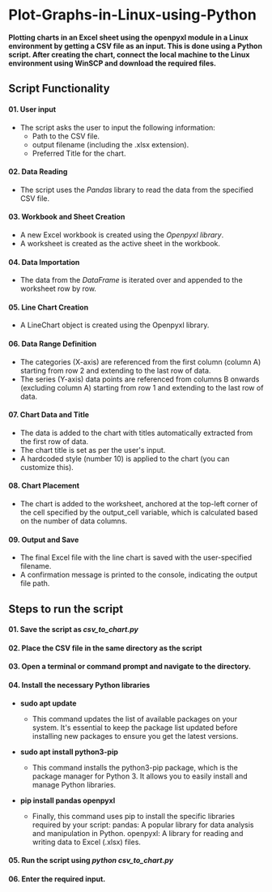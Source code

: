 # Plot-Graphs-in-Linux-using-Python
**Plotting charts in an Excel sheet using the openpyxl module in a Linux environment by getting a CSV file as an input. This is done using a Python script. After creating the chart, connect the local machine to the Linux environment using WinSCP and download the required files.**

## Script Functionality

#### 01. User input   
* The script asks the user to input the following information:
    * Path to the CSV file.
    * output filename (including the .xlsx extension).
    * Preferred Title for the chart.

#### 02. Data Reading   
* The script uses the _Pandas_ library to read the data from the specified CSV file.   

#### 03. Workbook and Sheet Creation
* A new Excel workbook is created using the _Openpyxl library_.   
* A worksheet is created as the active sheet in the workbook.

#### 04. Data Importation
* The data from the _DataFrame_ is iterated over and appended to the worksheet row by row.

#### 05. Line Chart Creation
* A LineChart object is created using the Openpyxl library.

#### 06. Data Range Definition   
* The categories (X-axis) are referenced from the first column (column A) starting from row 2 and extending to the last row of data.
* The series (Y-axis) data points are referenced from columns B onwards (excluding column A) starting from row 1 and extending to the last row of data.

#### 07. Chart Data and Title   
* The data is added to the chart with titles automatically extracted from the first row of data.
* The chart title is set as per the user's input.
* A hardcoded style (number 10) is applied to the chart (you can customize this).

#### 08. Chart Placement
* The chart is added to the worksheet, anchored at the top-left corner of the cell specified by the output_cell variable, which is calculated based on the number of data columns.

#### 09. Output and Save   
* The final Excel file with the line chart is saved with the user-specified filename.
* A confirmation message is printed to the console, indicating the output file path.


## Steps to run the script    

#### 01.  Save the script as _csv_to_chart.py_    

#### 02. Place the CSV file in the same directory as the script   

#### 03. Open a terminal or command prompt and navigate to the directory.    

#### 04. Install the necessary Python libraries

* **sudo apt update**

   * This command updates the list of available packages on your system. It's essential to keep the package list updated before installing new packages to ensure you get the latest versions.

* **sudo apt install python3-pip**
   
   * This command installs the python3-pip package, which is the package manager for Python 3. It allows you to easily install and manage Python libraries.

* **pip install pandas openpyxl**

   * Finally, this command uses pip to install the specific libraries required by your script:
        pandas: A popular library for data analysis and manipulation in Python.
        openpyxl: A library for reading and writing data to Excel (.xlsx) files.    

#### 05. Run the script using _python csv_to_chart.py_    

#### 06. Enter the required input.
